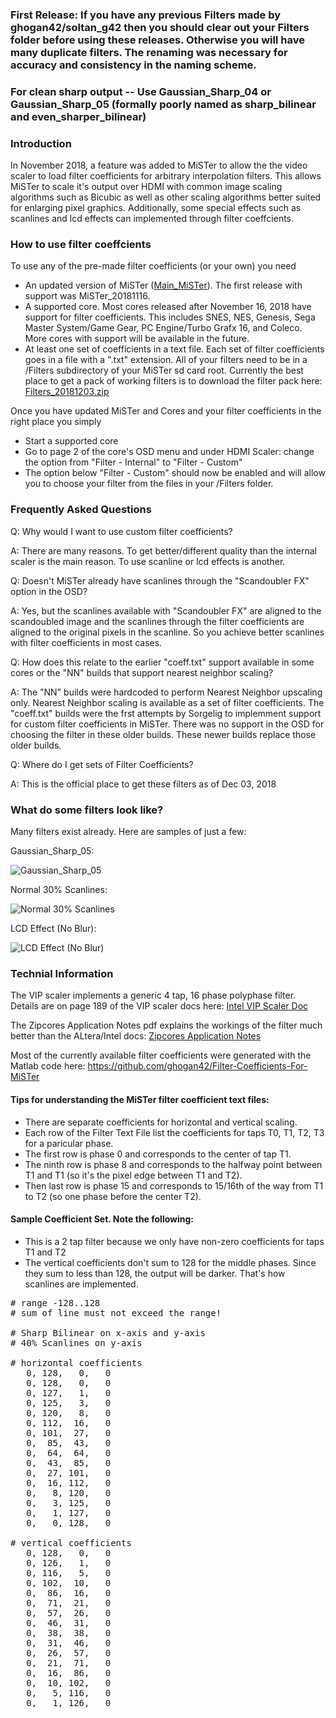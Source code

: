 ### First Release:  If you have any previous Filters made by ghogan42/soltan_g42 then you should clear out your Filters folder before using these releases.  Otherwise you will have many duplicate filters.  The renaming was necessary for accuracy and consistency in the naming scheme. 

### For clean sharp output -- Use Gaussian_Sharp_04 or Gaussian_Sharp_05 (formally poorly named as sharp_bilinear and even_sharper_bilinear)

### Introduction

In November 2018, a feature was added to MiSTer to allow the the video scaler to load filter coefficients for arbitrary interpolation filters.  This allows MiSTer to scale it's output over HDMI with common image scaling algorithms such as Bicubic as well as other scaling algorithms better suited for enlarging pixel graphics.  Additionally, some special effects such as scanlines and lcd effects can implemented through filter coeffcients.

### How to use filter coeffcients

To use any of the pre-made filter coefficients (or your own) you need

* An updated version of MiSTer ([Main_MiSTer](https://github.com/MiSTer-devel/Main_MiSTer)).  The first release with support was MiSTer_20181116.
* A supported core.  Most cores released after November 16, 2018 have support for filter coefficients.  This includes SNES, NES, Genesis, Sega Master System/Game Gear, PC Engine/Turbo Grafx 16, and Coleco.   More cores with support will be available in the future.
* At least one set of coefficients in a text file.  Each set of filter coefficients goes in a file with a ".txt" extension.  All of your filters need to be in a /Filters subdirectory of your MiSTer sd card root.  Currently the best place to get a pack of working filters is to download the filter pack here: [Filters_20181203.zip](https://github.com/MiSTer-devel/Filters_MiSTer/tree/master/Releases)

Once you have updated MiSTer and Cores and your filter coefficients in the right place you simply

* Start a supported core
* Go to page 2 of the core's OSD menu and under HDMI Scaler: change the option from "Filter - Internal" to "Filter - Custom"
* The option below "Filter - Custom" should now be enabled and will allow you to choose your filter from the files in your /Filters folder.

### Frequently Asked Questions

Q: Why would I want to use custom filter coefficients?

A: There are many reasons. To get better/different quality than the internal scaler is the main reason. To use scanline or lcd effects is another.

Q: Doesn't MiSTer already have scanlines through the "Scandoubler FX" option in the OSD?

A: Yes, but the scanlines available with "Scandoubler FX" are aligned to the scandoubled image and the scanlines through the filter coefficients are aligned to the original pixels in the scanline.  So you achieve better scanlines with filter coefficients in most cases.

Q: How does this relate to the earlier "coeff.txt" support available in some cores or the "NN" builds that support nearest neighbor scaling?

A: The "NN" builds were hardcoded to perform Nearest Neighbor upscaling only.  Nearest Neighbor scaling is available as a set of filter coefficients.  The "coeff.txt" builds were the frst attempts by Sorgelig to implemment support for custom filter coefficients in MiSTer.  There was no support in the OSD for choosing the filter in these older builds.  These newer builds replace those older builds.

Q: Where do I get sets of Filter Coefficients?

A: This is the official place to get these filters as of Dec 03, 2018

### What do some filters look like?

Many filters exist already.  Here are samples of just a few:

Gaussian_Sharp_05: 

![Gaussian_Sharp_05](http://i63.tinypic.com/a29p8k.jpg)

Normal 30% Scanlines:

![Normal 30% Scanlines](http://i63.tinypic.com/2s78847.jpg)

LCD Effect (No Blur):

![LCD Effect (No Blur)](http://i67.tinypic.com/10px9ph.jpg)


### Technial Information

The VIP scaler implements a generic 4 tap, 16 phase polyphase filter.  Details are on page 189 of the VIP scaler docs here: [Intel VIP Scaler Doc](https://www.intel.com/content/dam/www/programmable/us/en/pdfs/literature/ug/ug_vip.pdf)

The Zipcores Application Notes pdf explains the workings of the filter much better than the ALtera/Intel docs: [Zipcores Application Notes](http://www.zipcores.com/datasheets/app_note_zc003.pdf)

Most of the currently available filter coefficients were generated with the Matlab code here: https://github.com/ghogan42/Filter-Coefficients-For-MiSTer

#### Tips for understanding the MiSTer filter coefficient text files:

* There are separate coefficients for horizontal and vertical scaling.
* Each row of the Filter Text File list the coefficients for taps T0, T1, T2, T3 for a paricular phase.
* The first row is phase 0 and corresponds to the center of tap T1.
* The ninth row is phase 8 and corresponds to the halfway point between T1 and T1 (so it's the pixel edge between T1 and T2).
* Then last row is phase 15 and corresponds to 15/16th of the way from T1 to T2 (so one phase before the center T2).

#### Sample Coefficient Set. Note the following:

* This is a 2 tap filter because we only have non-zero coefficients for taps T1 and T2
* The vertical coefficients don't sum to 128 for the middle phases. Since they sum to less than 128, the output will be darker. That's how scanlines are implemented.

<pre>
# range -128..128
# sum of line must not exceed the range!

# Sharp Bilinear on x-axis and y-axis
# 40% Scanlines on y-axis

# horizontal coefficients
   0, 128,   0,   0
   0, 128,   0,   0
   0, 127,   1,   0
   0, 125,   3,   0
   0, 120,   8,   0
   0, 112,  16,   0
   0, 101,  27,   0
   0,  85,  43,   0
   0,  64,  64,   0
   0,  43,  85,   0
   0,  27, 101,   0
   0,  16, 112,   0
   0,   8, 120,   0
   0,   3, 125,   0
   0,   1, 127,   0
   0,   0, 128,   0

# vertical coefficients
   0, 128,   0,   0
   0, 126,   1,   0
   0, 116,   5,   0
   0, 102,  10,   0
   0,  86,  16,   0
   0,  71,  21,   0
   0,  57,  26,   0
   0,  46,  31,   0
   0,  38,  38,   0
   0,  31,  46,   0
   0,  26,  57,   0
   0,  21,  71,   0
   0,  16,  86,   0
   0,  10, 102,   0
   0,   5, 116,   0
   0,   1, 126,   0
</pre>
